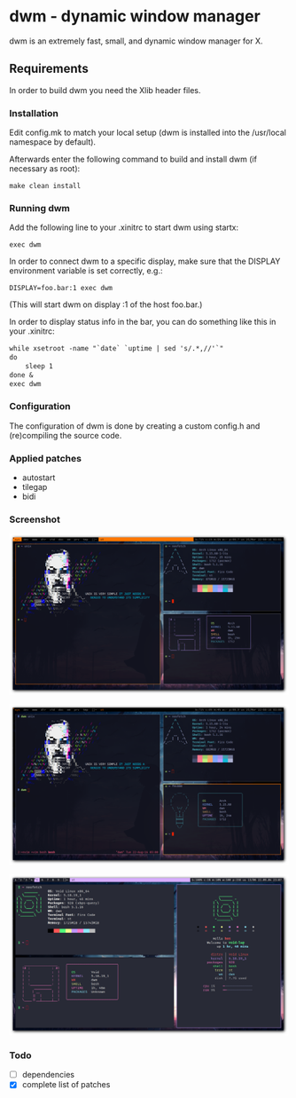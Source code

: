 dwm - dynamic window manager
============================
dwm is an extremely fast, small, and dynamic window manager for X.


Requirements
------------
In order to build dwm you need the Xlib header files.


### Installation

Edit config.mk to match your local setup (dwm is installed into
the /usr/local namespace by default).

Afterwards enter the following command to build and install dwm (if
necessary as root):

    make clean install


### Running dwm

Add the following line to your .xinitrc to start dwm using startx:

    exec dwm

In order to connect dwm to a specific display, make sure that
the DISPLAY environment variable is set correctly, e.g.:

    DISPLAY=foo.bar:1 exec dwm

(This will start dwm on display :1 of the host foo.bar.)

In order to display status info in the bar, you can do something
like this in your .xinitrc:

    while xsetroot -name "`date` `uptime | sed 's/.*,//'`"
    do
    	sleep 1
    done &
    exec dwm


### Configuration

The configuration of dwm is done by creating a custom config.h
and (re)compiling the source code.

### Applied patches

- autostart
- tilegap
- bidi

### Screenshot

![color-on-bg](shots/color-on-bg.png)

![color-on-fg](shots/color-on-fg.png)

![dracula](shots/dracula.png)

### Todo

- [ ] dependencies
- [x] complete list of patches

